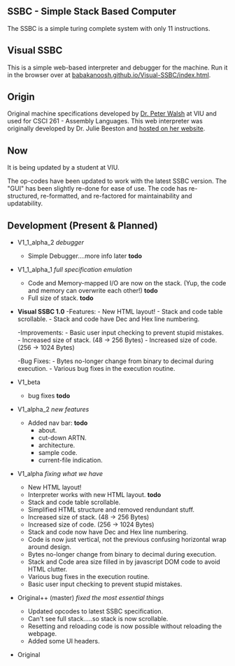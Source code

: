 ## SSBC - Simple Stack Based Computer
The SSBC is a simple turing complete system with only 11 instructions.

## Visual SSBC
This is a simple web-based interpreter and debugger for the machine. Run it in the browser over at [babakanoosh.github.io/Visual-SSBC/index.html](https://babakanoosh.github.io/Visual-SSBC/index.html).

## Origin
Original machine specifications developed by [Dr. Peter Walsh](http://csci.viu.ca/~pwalsh/) at VIU and used for CSCI 261 - Assembly Languages. This web interpreter was originally developed by Dr. Julie Beeston and [hosted on her website](http://csci.viu.ca/~beestonj/csci261/index.html).

## Now
It is being updated by a student at VIU.

The op-codes have been updated to work with the latest SSBC version. The "GUI" has been slightly re-done for ease of use. The code has re-structured, re-formatted, and re-factored for maintainability and updatability.

## Development (Present & Planned)
   - V1_1_alpha_2 *debugger*
      - Simple Debugger....more info later **todo**

   - V1_1_alpha_1 *full specification emulation*
      - Code and Memory-mapped I/O are now on the stack. (Yup, the code and memory can overwrite each other!) **todo**
      - Full size of stack. **todo**

   - **Visual SSBC 1.0**
      -Features:
         - New HTML layout!
         - Stack and code table scrollable.
         - Stack and code have Dec and Hex line numbering.
         
      -Improvements:
         - Basic user input checking to prevent stupid mistakes.
         - Increased size of stack. (48  ->  256 Bytes)
         - Increased size of code.  (256 -> 1024 Bytes)
         
      -Bug Fixes:
         - Bytes no-longer change from binary to decimal during execution.
         - Various bug fixes in the execution routine.
      
    
   - V1_beta
      - bug fixes **todo**

   - V1_alpha_2 *new features*
      - Added nav bar: **todo**
         - about.
         - cut-down ARTN.
         - architecture.
         - sample code.
         - current-file indication.

   - V1_alpha *fixing what we have*
      - New HTML layout!
      - Interpreter works with new HTML layout. **todo**
      - Stack and code table scrollable.
      - Simplified HTML structure and removed rendundant stuff.
      - Increased size of stack. (48  ->  256 Bytes)
      - Increased size of code.  (256 -> 1024 Bytes)
      - Stack and code now have Dec and Hex line numbering.
      - Code is now just vertical, not the previous confusing horizontal wrap around design.
      - Bytes no-longer change from binary to decimal during execution.
      - Stack and Code area size filled in by javascript DOM code to avoid HTML clutter.
      - Various bug fixes in the execution routine.
      - Basic user input checking to prevent stupid mistakes.


   - Original++ (master) *fixed the most essential things*
      - Updated opcodes to latest SSBC specification.
      - Can't see full stack.....so stack is now scrollable.
      - Resetting and reloading code is now possible without reloading the webpage.
      - Added some UI headers.

  - Original
